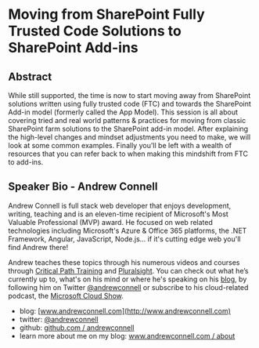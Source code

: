 Moving from SharePoint Fully Trusted Code Solutions to SharePoint Add-ins
=========================================================================

Abstract
--------
While still supported, the time is now to start moving away from SharePoint solutions written using fully trusted code (FTC) and towards the SharePoint Add-in model (formerly called the App Model). This session is all about covering tried and real world patterns & practices for moving from classic SharePoint farm solutions to the SharePoint add-in model. After explaining the high-level changes and mindset adjustments you need to make, we will look at some common examples. Finally you'll be left with a wealth of resources that you can refer back to when making this mindshift from FTC to add-ins.

Speaker Bio - Andrew Connell
----------------------------
Andrew Connell is full stack web developer that enjoys development, writing, teaching and is an eleven-time recipient of Microsoft's Most Valuable Professional (MVP) award. He focused on web related technologies including Microsoft's Azure & Office 365 platforms, the .NET Framework, Angular, JavaScript, Node.js... if it's cutting edge web you'll find Andrew there! 

Andrew teaches these topics through his numerous videos and courses through [Critical Path Training](http://www.CriticalPathTraining.com) and [Pluralsight](http://www.pluralsight.com/author/andrew-connell). You can check out what he’s currently up to, what's on his mind or where he's speaking on his [blog](http://www.andrewconnell.com), by following him on Twitter [@andrewconnell](http://www.twitter.com/andrewconnell) or subscribe to his cloud-related podcast, the [Microsoft Cloud Show](http://www.microsoftcloudshow.com). 
 
- blog: [www.andrewconnell.com](http://www.andrewconnell.com)
- twitter: [@andrewconnell](http://www.twitter.com/andrewconnell)
- github: [github.com / andrewconnell](http://github.com/andrewconnell)
- learn more about me on my blog: [www.andrewconnell.com / about](http://www.andrewconnell.com/About)
